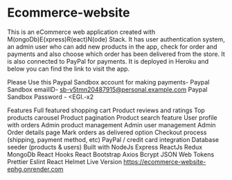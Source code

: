 # Ecommerce-website
This is an eCommerce web application created with M(ongoDb)E(xpress)R(eact)N(ode) Stack. It has user authentication system, an admin user who can add new products in the app, check for order and payments and also choose which order has been delivered from the store. It is also connected to PayPal for payments. It is deployed in Heroku and below you can find the link to visit the app.

Please Use this Paypal Sandbox account for making payments-
Paypal Sandbox emailID- sb-v5tmn20487915@personal.example.com
Paypal Sandbox Password - <EGI.-x2
 
Features
Full featured shopping cart
Product reviews and ratings
Top products carousel
Product pagination
Product search feature
User profile with orders
Admin product management
Admin user management
Admin Order details page
Mark orders as delivered option
Checkout process (shipping, payment method, etc)
PayPal / credit card integration
Database seeder (products & users)
Built with
NodeJs
Express
ReactJs
Redux
MongoDb
React Hooks
React Bootstrap
Axios
Bcrypt
JSON Web Tokens
Prettier
Eslint
React Helmet
Live Version
https://ecommerce-website-ephg.onrender.com
